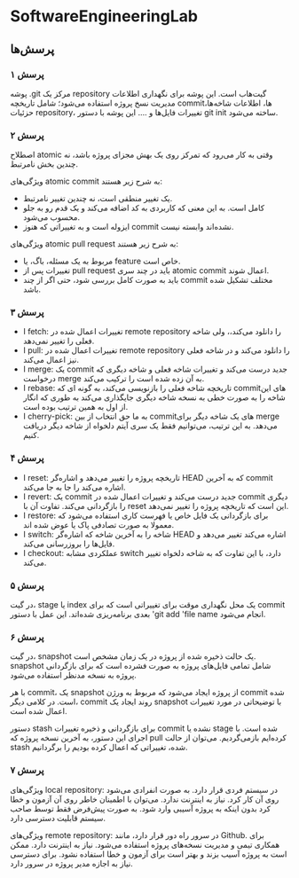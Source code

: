 # SoftwareEngineeringLab
## پرسش‌ها
### پرسش ۱
پوشه .git مرکز یک repository گیت‌هاب است. این پوشه برای نگهداری اطلاعات مدیریت نسخ پروژه استفاده می‌شود؛ شامل تاریخچه commitها، اطلاعات شاخه‌ها، حزئیات repository، تغییرات فایل‌ها و ....
این پوشه با دستور git init ساخته می‌شود.
### پرسش ۲
اصطلاح atomic وقتی به کار می‌رود که تمرکز روی یک بهش مجزای پروژه باشد، نه چندین بخش نامرتبط.

ویژگی‌های atomic commit به شرح زیر هستند:
* یک تغییر منطقی است، نه چندین تغییر نامرتبط.
* کامل است. به این معنی که کاربردی به کد اضافه می‌کند و یک قدم رو به جلو محسوب می‌شود.
* ایزوله است و به تغییراتی که هنوز commit نشده‌اند وابسته نیست.

ویژگی‌های atomic pull request به شرح زیر هستند:
  * مربوط به یک مسئله، باگ، یا feature خاص است.
  * تغییرات پس از pull request باید در چند سری atomic commit اعمال شوند.
  * باید به صورت کامل بررسی شود، حتی اگر از چند commit مختلف تشکیل شده باشد.
### پرسش ۳
* ا fetch: تغییرات اعمال شده در remote repository را دانلود می‌کند،، ولی شاخه فعلی را تغییر نمی‌دهد.
* ا pull: تغییرات اعمال شده در remote repository را دانلود می‌کند و در شاخه فعلی نیز اعمال می‌کند.
* ا merge: یک commit جدید درست می‌کند و تغییرات شاخه فعلی و شاخه دیگری که درخواست merge به آن زده شده است را ترکیب می‌کند.
* ا rebase: تاریخچه شاخه فعلی را بازنویسی می‌کند، به گونه ای که commitهای این شاخه را به صورت خطی به نسخه شاخه دیگری جایگذاری می‌کند به طوری که انگار از اول به همین ترتیب بوده است.
* ا cherry-pick: به ما حق انتخاب از بین commitهای یک شاخه دیگر برای merge می‌دهد. به این ترتیب، می‌توانیم فقط یک سری آیتم دلخواه از شاخه دیگر دریافت کنیم.
### پرسش ۴
* ا reset: تاریخچه پروژه را تغییر می‌دهد و اشاره‌گر HEAD که به آخرین commit اشاره می‌کند را جا به جا می‌کند.
* ا revert: یک commit جدید درست می‌کند و تغییرات اعمال شده در commit دیگری را بازگردانی می‌کند. تفاوت آن با reset این است که تاریخچه پروژه را تغییر نمی‌دهد.
* ا restore: برای بازگردانی یک فایل خاص یا فهرست کاری استفاده می‌شود که معمولا به صورت تصادفی پاک یا عوض شده اند.
* ا switch: شاخه را به آخرین شاخه که اشاره‌گر HEAD اشاره می‌کند تغییر می‌دهد و فایل‌ها را بروزرسانی می‌کند.
* ا checkout: عملکردی مشابه switch دارد، با این تفاوت که به شاخه دلخواه تغییر می‌کند.
### پرسش ۵
در گیت، stage یا index یک محل نگهداری موقت برای تغییراتی است که برای commit بعدی برنامه‌ریزی شده‌اتد. این عمل با دستور 'git add 'file name انجام می‌شود.
### پرسش ۶
در گیت، snapshot یک حالت ذخیره شده از پروژه در یک زمان مشخص است. snapshot شامل تمامی فایل‌های پروژه به صورت فشرده است که برای بازگردانی پروژه به نسخه مدنظر استفاده می‌شود.

با هر commit، یک snapshot از پروژه ایجاد می‌شود که مربوط به ورژن commit شده است. در کلامی دیگر، commit روند ایجاد یک snapshot با توضیحاتی در مورد تغییرات اعمال شده است.

دستور stash برای بازگردانی و ذخیره تغییرات commit نشده یا stage شده است. با اجرای این دستور، به آخرین نسخه پروژه که pull کرده‌ایم بازمی‌گردیم. می‌توان از حالت stash شده، تغییراتی که اعمال کرده بودیم را برگردانیم.
### پرسش ۷
ویژگی‌های local repository: در سیستم فردی قرار دارد. به صورت انفرادی می‌شود روی آن کار کرد. نیاز به اینترنت ندارد. می‌توان با اطمینان خاطر روی آن آزمون و خطا کرد بدون اینکه به پروژه آسیبی وارد شود. به صورت پیش‌فرض فقط توسط صاحب سیستم قابلیت دسترسی دارد.

ویژگی‌های remote repository: در سرور راه دور قرار دارد، مانند Github. برای همکاری تیمی و مدیریت نسخه‌های پروژه استفاده می‌شود. نیاز به اینترنت دارد. ممکن است به پروژه آسیب بزند و بهتر است برای آزمون و خطا استفاده نشود. برای دسترسی نیاز به اجازه مدیر پروژه در سرور دارد.
